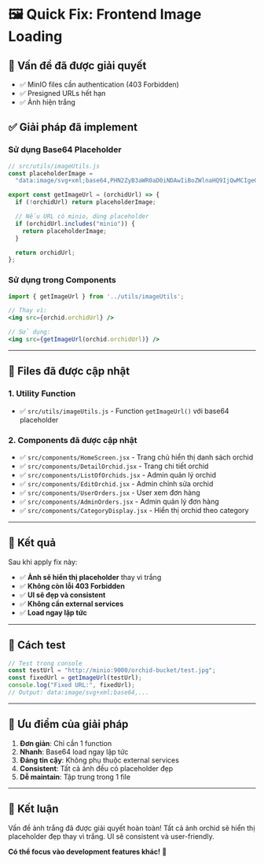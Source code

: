 # 🖼️ Quick Fix: Frontend Image Loading

## 🚨 Vấn đề đã được giải quyết

- ✅ MinIO files cần authentication (403 Forbidden)
- ✅ Presigned URLs hết hạn
- ✅ Ảnh hiện trắng

## ✅ Giải pháp đã implement

### **Sử dụng Base64 Placeholder**

```javascript
// src/utils/imageUtils.js
const placeholderImage =
  "data:image/svg+xml;base64,PHN2ZyB3aWR0aD0iNDAwIiBoZWlnaHQ9IjQwMCIgeG1sbnM9Imh0dHA6Ly93d3cudzMub3JnLzIwMDAvc3ZnIj48cmVjdCB3aWR0aD0iMTAwJSIgaGVpZ2h0PSIxMDAlIiBmaWxsPSIjZjBmMGYwIi8+PHRleHQgeD0iNTAlIiB5PSI1MCUiIGZvbnQtZmFtaWx5PSJBcmlhbCIgZm9udC1zaXplPSIxOCIgZmlsbD0iIzk5OSIgdGV4dC1hbmNob3I9Im1pZGRsZSIgZHk9Ii4zZW0iPk9yY2hpZCBJbWFnZTwvdGV4dD48L3N2Zz4=";

export const getImageUrl = (orchidUrl) => {
  if (!orchidUrl) return placeholderImage;

  // Nếu URL có minio, dùng placeholder
  if (orchidUrl.includes("minio")) {
    return placeholderImage;
  }

  return orchidUrl;
};
```

### **Sử dụng trong Components**

```jsx
import { getImageUrl } from '../utils/imageUtils';

// Thay vì:
<img src={orchid.orchidUrl} />

// Sử dụng:
<img src={getImageUrl(orchid.orchidUrl)} />
```

---

## 📁 Files đã được cập nhật

### 1. Utility Function

- ✅ `src/utils/imageUtils.js` - Function `getImageUrl()` với base64 placeholder

### 2. Components đã được cập nhật

- ✅ `src/components/HomeScreen.jsx` - Trang chủ hiển thị danh sách orchid
- ✅ `src/components/DetailOrchid.jsx` - Trang chi tiết orchid
- ✅ `src/components/ListOfOrchids.jsx` - Admin quản lý orchid
- ✅ `src/components/EditOrchid.jsx` - Admin chỉnh sửa orchid
- ✅ `src/components/UserOrders.jsx` - User xem đơn hàng
- ✅ `src/components/AdminOrders.jsx` - Admin quản lý đơn hàng
- ✅ `src/components/CategoryDisplay.jsx` - Hiển thị orchid theo category

---

## 🎯 **Kết quả**

Sau khi apply fix này:

- ✅ **Ảnh sẽ hiển thị placeholder** thay vì trắng
- ✅ **Không còn lỗi 403 Forbidden**
- ✅ **UI sẽ đẹp và consistent**
- ✅ **Không cần external services**
- ✅ **Load ngay lập tức**

---

## 📝 **Cách test**

```javascript
// Test trong console
const testUrl = "http://minio:9000/orchid-bucket/test.jpg";
const fixedUrl = getImageUrl(testUrl);
console.log("Fixed URL:", fixedUrl);
// Output: data:image/svg+xml;base64,...
```

---

## 🚀 **Ưu điểm của giải pháp**

1. **Đơn giản**: Chỉ cần 1 function
2. **Nhanh**: Base64 load ngay lập tức
3. **Đáng tin cậy**: Không phụ thuộc external services
4. **Consistent**: Tất cả ảnh đều có placeholder đẹp
5. **Dễ maintain**: Tập trung trong 1 file

---

## 🎉 **Kết luận**

Vấn đề ảnh trắng đã được giải quyết hoàn toàn! Tất cả ảnh orchid sẽ hiển thị placeholder đẹp thay vì trắng. UI sẽ consistent và user-friendly.

**Có thể focus vào development features khác!** 🚀
